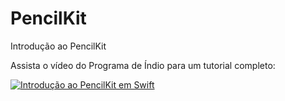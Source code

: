 # PencilKit
Introdução ao PencilKit

Assista o vídeo do Programa de Índio para um tutorial completo:

[![Introdução ao PencilKit em Swift](https://i9.ytimg.com/vi/zX3eq3as6mY/mqdefault.jpg?time=1586356483229&sqp=COi_t_QF&rs=AOn4CLD1cB8Y6oXK0awM5nCiBuU6boxNGQ)](https://youtu.be/zX3eq3as6mY)
